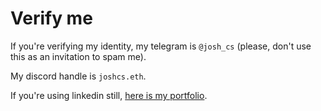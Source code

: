 # Verify me

If you're verifying my identity, my telegram is `@josh_cs` (please, don't use this as an invitation to spam me).

My discord handle is `joshcs.eth`.

If you're using linkedin still, [here is my portfolio](https://linkedin.com/in/joshcstein).